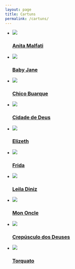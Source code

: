 ```yaml
---
layout: page
title: Cartuns
permalink: /cartuns/
---
```


<ul class="cbp-rfgrid">
  <li>
    <a href="/caricaturas/anita">
      <img src="/assets/images/anita.jpg" />
      <div><h3>Anita Malfati</h3></div>
    </a>
  </li>
  <li>
    <a href="/caricaturas/baby">
      <img src="/assets/images/baby.jpg" />
      <div><h3>Baby Jane</h3></div>
    </a>
  </li>
  <li>
    <a href="/caricaturas/chico">
      <img src="/assets/images/chico.jpg" />
      <div><h3>Chico Buarque</h3></div>
    </a>
  </li>
  <li>
    <a href="/caricaturas/cidade">
      <img src="/assets/images/cidade.jpg" />
      <div><h3>Cidade de Deus</h3></div>
    </a>
  </li>
  <li>
    <a href="/caricaturas/elizeth">
      <img src="/assets/images/elizeth.jpg" />
      <div><h3>Elizeth</h3></div>
    </a>
  </li>
  <li>
    <a href="/caricaturas/frida">
      <img src="/assets/images/frida.jpg" />
      <div><h3>Frida</h3></div>
    </a>
  </li>
  <li>
    <a href="/caricaturas/leila">
      <img src="/assets/images/leila.jpg" />
      <div><h3>Leila Diniz</h3></div>
    </a>
  </li>
  <li>
    <a href="/caricaturas/mononcle">
      <img src="/assets/images/mononcle.jpg" />
      <div><h3>Mon Oncle</h3></div>
    </a>
  </li>
  <li>
    <a href="/caricaturas/crepusculo">
      <img src="/assets/images/normadesmond.jpg" />
      <div><h3>Crepúsculo dos Deuses</h3></div>
    </a>
  </li>
  <li>
    <a href="/caricaturas/torquato">
      <img src="/assets/images/torquato.jpg" />
      <div><h3>Torquato</h3></div>
    </a>
  </li>
</ul>
